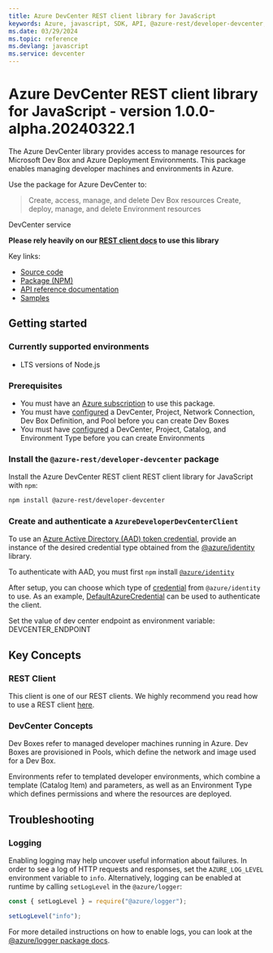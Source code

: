 ```yaml
---
title: Azure DevCenter REST client library for JavaScript
keywords: Azure, javascript, SDK, API, @azure-rest/developer-devcenter, devcenter
ms.date: 03/29/2024
ms.topic: reference
ms.devlang: javascript
ms.service: devcenter
---
```

# Azure DevCenter REST client library for JavaScript - version 1.0.0-alpha.20240322.1 



The Azure DevCenter library provides access to manage resources for Microsoft Dev Box and Azure Deployment Environments. This package enables managing developer machines and environments in Azure.

Use the package for Azure DevCenter to:
> Create, access, manage, and delete Dev Box resources
> Create, deploy, manage, and delete Environment resources

DevCenter service

**Please rely heavily on our [REST client docs](https://github.com/Azure/azure-sdk-for-js/blob/main/documentation/rest-clients.md) to use this library**

Key links:

- [Source code](https://github.com/Azure/azure-sdk-for-js/tree/main/sdk/devcenter/developer-devcenter-rest)
- [Package (NPM)](https://www.npmjs.com/package/@azure-rest/developer-devcenter)
- [API reference documentation](/javascript/api/@azure-rest/developer-devcenter?view=azure-node-preview)
- [Samples](https://github.com/Azure/azure-sdk-for-js/tree/main/sdk/devcenter/developer-devcenter-rest/samples)

## Getting started

### Currently supported environments

- LTS versions of Node.js

### Prerequisites

- You must have an [Azure subscription](https://azure.microsoft.com/free/) to use this package.
- You must have [configured](https://learn.microsoft.com/azure/dev-box/quickstart-configure-dev-box-service) a DevCenter, Project, Network Connection, Dev Box Definition, and Pool before you can create Dev Boxes 
- You must have [configured](https://learn.microsoft.com/azure/deployment-environments/) a DevCenter, Project, Catalog, and Environment Type before you can create Environments
 
### Install the `@azure-rest/developer-devcenter` package

Install the Azure DevCenter REST client REST client library for JavaScript with `npm`:

```bash
npm install @azure-rest/developer-devcenter
```

### Create and authenticate a `AzureDeveloperDevCenterClient`

To use an [Azure Active Directory (AAD) token credential](https://github.com/Azure/azure-sdk-for-js/blob/main/sdk/identity/identity/samples/AzureIdentityExamples.md#authenticating-with-a-pre-fetched-access-token),
provide an instance of the desired credential type obtained from the
[@azure/identity](https://github.com/Azure/azure-sdk-for-js/tree/main/sdk/identity/identity#credentials) library.

To authenticate with AAD, you must first `npm` install [`@azure/identity`](https://www.npmjs.com/package/@azure/identity) 

After setup, you can choose which type of [credential](https://github.com/Azure/azure-sdk-for-js/tree/main/sdk/identity/identity#credentials) from `@azure/identity` to use.
As an example, [DefaultAzureCredential](https://github.com/Azure/azure-sdk-for-js/tree/main/sdk/identity/identity#defaultazurecredential)
can be used to authenticate the client.

Set the value of dev center endpoint as environment variable:
DEVCENTER_ENDPOINT

## Key Concepts

### REST Client

This client is one of our REST clients. We highly recommend you read how to use a REST client [here](https://github.com/Azure/azure-sdk-for-js/blob/main/documentation/rest-clients.md).

### DevCenter Concepts
Dev Boxes refer to managed developer machines running in Azure. Dev Boxes are provisioned in Pools, which define the network and image used for a Dev Box.

Environments refer to templated developer environments, which combine a template (Catalog Item) and parameters, as well as an Environment Type which defines permissions and where the resources are deployed.

## Troubleshooting

### Logging

Enabling logging may help uncover useful information about failures. In order to see a log of HTTP requests and responses, set the `AZURE_LOG_LEVEL` environment variable to `info`. Alternatively, logging can be enabled at runtime by calling `setLogLevel` in the `@azure/logger`:

```javascript
const { setLogLevel } = require("@azure/logger");

setLogLevel("info");
```

For more detailed instructions on how to enable logs, you can look at the [@azure/logger package docs](https://github.com/Azure/azure-sdk-for-js/tree/main/sdk/core/logger).

